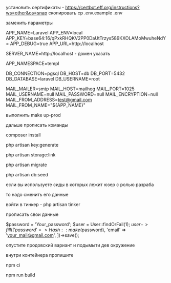 установить сертификаты - https://certbot.eff.org/instructions?ws=other&os=snap
скопировать cp .env.example .env

заменить параметры 

APP_NAME=Laravel
APP_ENV=local
APP_KEY=base64:16/qPxkRHQKV2PP0DaUtTrzys589KXOLAMoMwuheNdY=
APP_DEBUG=true
APP_URL=http://localhost

SERVER_NAME=http://localhost - домен указать

APP_NAMESPACE=templ

DB_CONNECTION=pgsql
DB_HOST=db
DB_PORT=5432
DB_DATABASE=laravel
DB_USERNAME=root

MAIL_MAILER=smtp
MAIL_HOST=mailhog
MAIL_PORT=1025
MAIL_USERNAME=null
MAIL_PASSWORD=null
MAIL_ENCRYPTION=null
MAIL_FROM_ADDRESS=test@gmail.com
MAIL_FROM_NAME="${APP_NAME}"

выполнить make up-prod

дальше прописать команды

composer install

php artisan key:generate

php artisan storage:link

php artisan migrate

php artisan db:seed

если вы используете сиды в которых лежит юзер с ролью разраба

то надо сменить его данные

войти в тинкер - php artisan tinker

прописать свои данные

$password = 'Your_password';
$user = User::findOrFail(1);
$user->fill([
'password' => Hash::make($password),
'email' => 'your_mail@gmail.com',
])->save();

опустите продовский вариант и подымыти дев окружение

внутри контейнера пропишите 

npm ci 

npm run build
